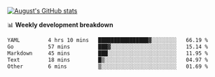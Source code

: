 
[![August's GitHub stats](https://github-readme-stats.vercel.app/api?username=zou-weidong&show_icons=true&theme=radical)](https://github.com/zou-weidong)


📊 **Weekly development breakdown**
<!--START_SECTION:waka-->

```txt
YAML         4 hrs 10 mins   ████████████████▓░░░░░░░░   66.19 %
Go           57 mins         ███▓░░░░░░░░░░░░░░░░░░░░░   15.14 %
Markdown     45 mins         ███░░░░░░░░░░░░░░░░░░░░░░   11.95 %
Text         18 mins         █▒░░░░░░░░░░░░░░░░░░░░░░░   04.97 %
Other        6 mins          ▒░░░░░░░░░░░░░░░░░░░░░░░░   01.69 %
```

<!--END_SECTION:waka-->
